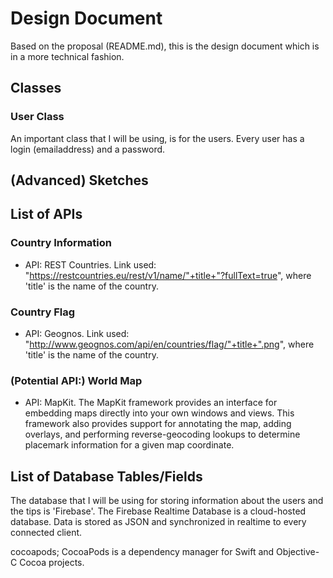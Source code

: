 # Design Document
Based on the proposal (README.md), this is the design document which is in a more technical fashion.


## Classes

### User Class
An important class that I will be using, is for the users. Every user has a login (emailaddress) and a password. 


## (Advanced) Sketches


## List of APIs

### Country Information
- API: REST Countries. Link used: "https://restcountries.eu/rest/v1/name/"+title+"?fullText=true", where 'title' is the name of the country.

### Country Flag
- API: Geognos. Link used: "http://www.geognos.com/api/en/countries/flag/"+title+".png", where 'title' is the name of the country.

### (Potential API:) World Map
- API: MapKit. The MapKit framework provides an interface for embedding maps directly into your own windows and views. This framework also provides support for annotating the map, adding overlays, and performing reverse-geocoding lookups to determine placemark information for a given map coordinate.


## List of Database Tables/Fields
The database that I will be using for storing information about the users and the tips is 'Firebase'. The Firebase Realtime Database is a cloud-hosted database. Data is stored as JSON and synchronized in realtime to every connected client.



cocoapods; CocoaPods is a dependency manager for Swift and Objective-C Cocoa projects.

